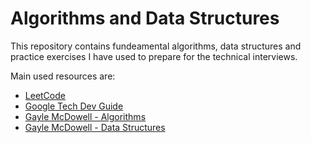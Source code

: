# Algorithms and Data Structures

This repository contains fundeamental algorithms, data structures and practice exercises I have used to prepare for the technical interviews. 

Main used resources are:

- [LeetCode](https://leetcode.com/) 
- [Google Tech Dev Guide](https://techdevguide.withgoogle.com/)
- [Gayle McDowell - Algorithms](https://www.youtube.com/playlist?list=PLI1t_8YX-ApvMthLj56t1Rf-Buio5Y8KL)
- [Gayle McDowell - Data Structures](https://www.youtube.com/playlist?list=PLI1t_8YX-Apv-UiRlnZwqqrRT8D1RhriX)
